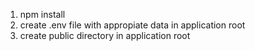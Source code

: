 1. npm install
2. create .env file with appropiate data in application root
3. create public directory in application root
